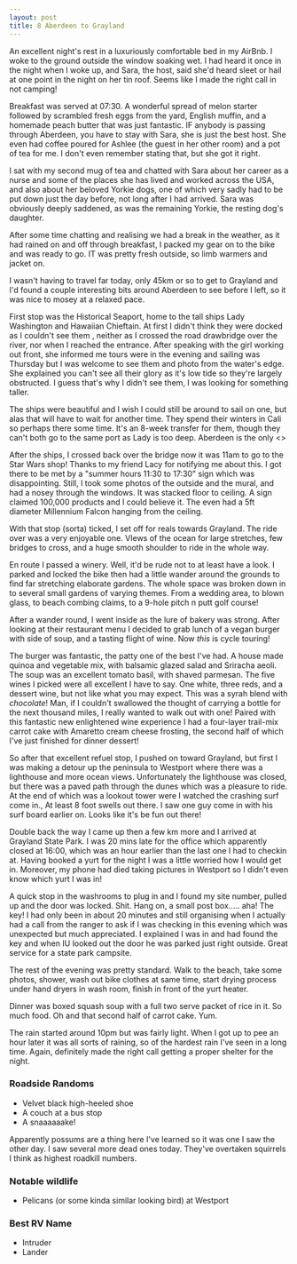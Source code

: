 ```yaml
---
layout: post
title: 8 Aberdeen to Grayland
---
```



An excellent night's rest in a luxuriously comfortable bed in my AirBnb. I woke to the ground outside the window soaking wet. I had heard it once in the night when I woke up, and Sara, the host, said she'd heard sleet or hail at one point in the night on her tin roof. Seems like I made the right call in not camping!

Breakfast was served at 07:30. A wonderful spread of melon starter followed by scrambled fresh eggs from the yard, English muffin, and a homemade peach butter that was just fantastic. IF anybody is passing through Aberdeen, you have to stay with Sara, she is just the best host. She even had coffee poured for Ashlee (the guest in her other room) and a pot of tea for me. I don't even remember stating that, but she got it right.

I sat with my second mug of tea and chatted with Sara about her career as a nurse and some of the places she has lived and worked across the USA, and also about her beloved Yorkie dogs, one of which very sadly had to be put down just the day before, not long after I had arrived. Sara was obviously deeply saddened, as was the remaining Yorkie, the resting dog's daughter.

After some time chatting and realising we had a break in the weather, as it had rained on and off through breakfast, I packed my gear on to the bike and was ready to go. IT was pretty fresh outside, so limb warmers and jacket on.

I wasn't having to travel far today, only 45km or so to get to Grayland and I'd found a couple interesting bits around Aberdeen to see before I left, so it was nice to mosey at a relaxed pace.

First stop was the Historical Seaport, home to the tall ships Lady Washington and Hawaiian Chieftain. At first I didn't think they were docked as I couldn't see them , neither as I crossed the road drawbridge over the river, nor when I reached the entrance. After speaking with the girl working out front, she informed me tours were in the evening and sailing was Thursday but I was welcome to see them and photo from the water's edge. She explained you can't see all their glory as it's low tide so they're largely obstructed. I guess that's why I didn't see them, I was looking for something taller.

The ships were beautiful and I wish I could still be around to sail on one, but alas that will have to wait for another time. They spend their winters in Cali so perhaps there some time. It's an 8-week transfer for them, though they can't both go to the same port as Lady is too deep. Aberdeen is the only <<inseret fact here about deep water port>>

After the ships, I crossed back over the bridge now it was 11am to go to the Star Wars shop! Thanks to my friend Lacy for notifying me about this. I got there to be met by a "summer hours 11:30 to 17:30" sign which was disappointing. Still, I took some photos of the outside and the mural, and had a nosey through the windows. It was stacked floor to ceiling. A sign claimed 100,000 products and I could believe it. The even had a 5ft diameter Millennium Falcon hanging from the ceiling.

With that stop (sorta) ticked, I set off for reals towards Grayland. The ride over was a very enjoyable one. VIews of the ocean for large stretches, few bridges to cross, and a huge smooth shoulder to ride in the whole way.

En route I passed a winery. Well, it'd be rude not to at least have a look. I parked and locked the bike then had a little wander around the grounds to find far stretching elaborate gardens. The whole space was broken down in to several small gardens of varying themes. From a wedding area, to blown glass, to beach combing claims, to a 9-hole pitch n putt golf course!

After a wander round, I went inside as the lure of bakery was strong. After looking at their restaurant menu I decided to grab lunch of a vegan burger with side of soup, and a tasting flight of wine. Now *this* is cycle touring!

The burger was fantastic, the patty one of the best I've had. A house made quinoa and vegetable mix, with balsamic glazed salad and Sriracha aeoli. The soup was an excellent tomato basil, with shaved parmesan. The five wines I picked were all excellent I have to say. One white, three reds, and a dessert wine, but not like what you may expect. This was a syrah blend with *chocolate*! Man, if I couldn't swallowed the thought of carrying a bottle for the next thousand miles, I really wanted to walk out with one! Paired with this fantastic new enlightened wine experience I had a four-layer trail-mix carrot cake with Amaretto cream cheese frosting, the second half of which I've just finished for dinner dessert!

So after that excellent refuel stop, I pushed on toward Grayland, but first I was making a detour up the peninsula to Westport where there was a lighthouse and more ocean views. Unfortunately the lighthouse was closed, but there was a paved path through the dunes which was a pleasure to ride. At the end of which was a lookout tower were I watched the crashing surf come in., At least 8 foot swells out there. I saw one guy come in with his surf board earlier on. Looks like it's be fun out there!

Double back the way I came up then a few km more and I arrived at Grayland State Park. I was 20 mins late for the office which apparently closed at 16:00, which was an hour earlier than the last one I had to checkin at. Having booked a yurt for the night I was a little worried how I would get in. Moreover, my phone had died taking pictures in Westport so I didn't even know which yurt I was in!

A quick stop in the washrooms to plug in and I found my site number, pulled up and the door was locked. Shit. Hang on, a small post box..... aha! The key! I had only been in about 20 minutes and still organising when I actually had a call from the ranger to ask if I was checking in this evening which was unexpected but much appreciated. I explained I was in and had found the key and when IU looked out the door he was parked just right outside. Great service for a state park campsite.

The rest of the evening was pretty standard. Walk to the beach, take some photos, shower, wash out bike clothes at same time, start drying process under hand dryers in wash room, finish in front of the yurt heater.

Dinner was boxed squash soup with a full two serve packet of rice in it. So much food. Oh and that second half of carrot cake. Yum.

The rain started around 10pm but was fairly light. When I got up to pee an hour later it was all sorts of raining, so of the hardest rain I've seen in a long time. Again, definitely made the right call getting a proper shelter for the night.

### Roadside Randoms
 - Velvet black high-heeled shoe
 - A couch at a bus stop
 - A snaaaaaake!

Apparently possums are a thing here I've learned so it was one I saw the other day. I saw several more dead ones today. They've overtaken squirrels I think as highest roadkill numbers.

### Notable wildlife
 - Pelicans (or some kinda similar looking bird) at Westport

### Best RV Name

- Intruder
- Lander
